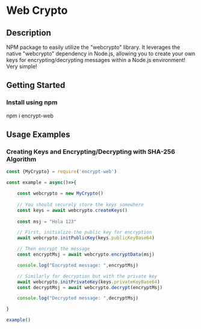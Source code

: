 # Web Crypto

## Description
NPM package to easily utilize the "webcrypto" library. It leverages the native "webcrypto" dependency in Node.js, allowing you to create your own keys for encrypting/decrypting messages within a Node.js environment! Very simple!

## Getting Started

### Install using npm 
npm i encrypt-web

## Usage Examples

### Creating Keys and Encrypting/Decrypting with SHA-256 Algorithm

```javascript
const {MyCrypto} = require('encrypt-web')

const example = async()=>{

    const webcrypto = new MyCrypto()
    
    // You should securely store the keys somewhere
    const keys = await webcrypto.createKeys()
    
    const msj = "Hola 123"

    // First, initialize the public key for encryption
    await webcrypto.initPublicKey(keys.publicKeyBase64)

    // Then encrypt the message
    const encryptMsj = await webcrypto.encryptData(msj)

    console.log("Encrypted message: ",encryptMsj)

    // Similarly for decryption but with the private key
    await webcrypto.initPrivateKey(keys.privateKeyBase64)
    const decryptMsj = await webcrypto.decrypt(encryptMsj)

    console.log("Decrypted message: ",decryptMsj)

}

example()
